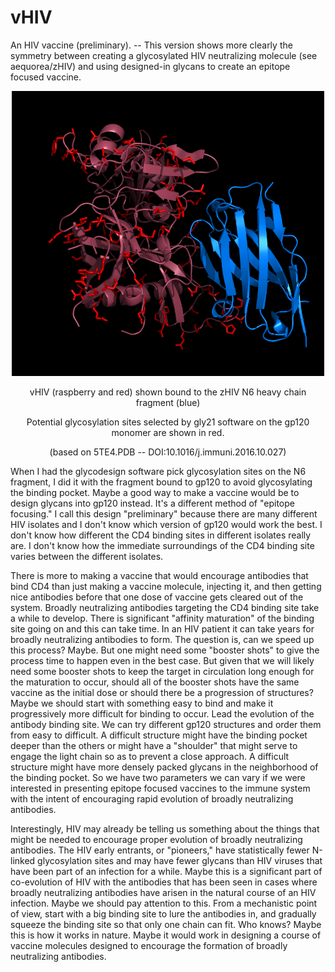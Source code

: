 # vHIV
An HIV vaccine (preliminary). -- This version shows more clearly the symmetry between creating a glycosylated HIV neutralizing molecule (see aequorea/zHIV) and using designed-in glycans to create an epitope focused vaccine.
<p align="center">
  <img src="vHIV2.png" width="500"/>
</p>
<p align="center">
  vHIV (raspberry and red) shown bound to the zHIV N6 heavy chain fragment (blue)
</p>
<p align="center">
  Potential glycosylation sites selected by gly21 software on the gp120 monomer are shown in red.
</p>
<p align="center">
  (based on 5TE4.PDB -- DOI:10.1016/j.immuni.2016.10.027)
</p>
<p>
When I had the glycodesign software pick glycosylation sites on the N6 fragment, I did it with the fragment bound to gp120 to avoid glycosylating the binding pocket. Maybe a good way to make a vaccine would be to design glycans into gp120 instead. It's a different method of "epitope focusing." I call this design "preliminary" because there are many different HIV isolates and I don't know which version of gp120 would work the best. I don't know how different the CD4 binding sites in different isolates really are. I don't know how the immediate surroundings of the CD4 binding site varies between the different isolates.
</p>
<p>
There is more to making a vaccine that would encourage antibodies that bind CD4 than just making a vaccine molecule, injecting it, and then getting nice antibodies before that one dose of vaccine gets cleared out of the system. Broadly neutralizing antibodies targeting the CD4 binding site take a while to develop. There is significant "affinity maturation" of the binding site going on and this can take time. In an HIV patient it can take years for broadly neutralizing antibodies to form. The question is, can we speed up this process? Maybe. But one might need some "booster shots" to give the process time to happen even in the best case. But given that we will likely need some booster shots to keep the target in circulation long enough for the maturation to occur, should all of the booster shots have the same vaccine as the initial dose or should there be a progression of structures? Maybe we should start with something easy to bind and make it progressively more difficult for binding to occur. Lead the evolution of the antibody binding site. We can try different gp120 structures and order them from easy to difficult. A difficult structure might have the binding pocket deeper than the others or might have a "shoulder" that might serve to engage the light chain so as to prevent a close approach. A difficult structure might have more densely packed glycans in the neighborhood of the binding pocket. So we have two parameters we can vary if we were interested in presenting epitope focused vaccines to the immune system with the intent of encouraging rapid evolution of broadly neutralizing antibodies.
</p>
<p>
Interestingly, HIV may already be telling us something about the things that might be needed to encourage proper evolution of broadly neutralizing antibodies. The HIV early entrants, or "pioneers," have statistically fewer N-linked glycosylation sites and may have fewer glycans than HIV viruses that have been part of an infection for a while. Maybe this is a significant part of co-evolution of HIV with the antibodies that has been seen in cases where broadly neutralizing antibodies have arisen in the natural course of an HIV infection. Maybe we should pay attention to this. From a mechanistic point of view, start with a big binding site to lure the antibodies in, and gradually squeeze the binding site so that only one chain can fit. Who knows? Maybe this is how it works in nature. Maybe it would work in designing a course of vaccine molecules designed to encourage the formation of broadly neutralizing antibodies.
</p>
